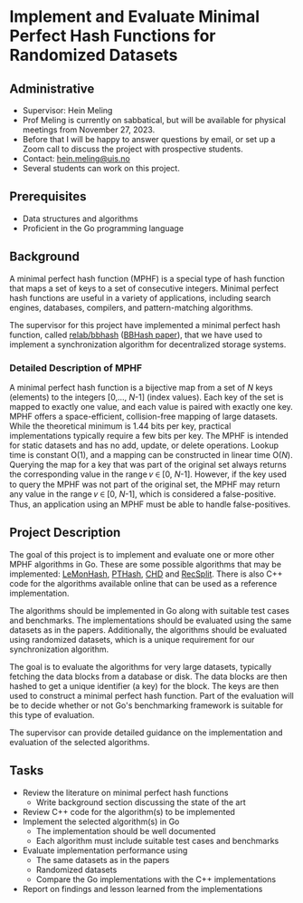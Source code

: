 # Implement and Evaluate Minimal Perfect Hash Functions for Randomized Datasets

## Administrative

- Supervisor: Hein Meling
- Prof Meling is currently on sabbatical, but will be available for physical meetings from November 27, 2023.
- Before that I will be happy to answer questions by email, or set up a Zoom call to discuss the project with prospective students.
- Contact: <hein.meling@uis.no>
- Several students can work on this project.

## Prerequisites

- Data structures and algorithms
- Proficient in the Go programming language

## Background

A minimal perfect hash function (MPHF) is a special type of hash function that maps a set of keys to a set of consecutive integers.
Minimal perfect hash functions are useful in a variety of applications, including search engines, databases, compilers, and pattern-matching algorithms.

The supervisor for this project have implemented a minimal perfect hash function, called [relab/bbhash][1] ([BBHash paper][2]), that we have used to implement a synchronization algorithm for decentralized storage systems.

### Detailed Description of MPHF

A minimal perfect hash function is a bijective map from a set of _N_ keys (elements) to the integers [0,..., _N_-1] (index values).
Each key of the set is mapped to exactly one value, and each value is paired with exactly one key.
MPHF offers a space-efficient, collision-free mapping of large datasets.
While the theoretical minimum is 1.44 bits per key, practical implementations typically require a few bits per key.
The MPHF is intended for static datasets and has no add, update, or delete operations.
Lookup time is constant O(1), and a mapping can be constructed in linear time O(_N_).
Querying the map for a key that was part of the original set always returns the corresponding value in the range 𝑣 ∈ [0, _N_-1].
However, if the key used to query the MPHF was not part of the original set, the MPHF may return any value in the range 𝑣 ∈ [0, _N_-1], which is considered a false-positive.
Thus, an application using an MPHF must be able to handle false-positives.

## Project Description

The goal of this project is to implement and evaluate one or more other MPHF algorithms in Go.
These are some possible algorithms that may be implemented:
[LeMonHash][3], [PTHash][4], [CHD][5] and [RecSplit][6].
There is also C++ code for the algorithms available online that can be used as a reference implementation.

The algorithms should be implemented in Go along with suitable test cases and benchmarks.
The implementations should be evaluated using the same datasets as in the papers.
Additionally, the algorithms should be evaluated using randomized datasets, which is a unique requirement for our synchronization algorithm.

The goal is to evaluate the algorithms for very large datasets, typically fetching the data blocks from a database or disk.
The data blocks are then hashed to get a unique identifier (a key) for the block.
The keys are then used to construct a minimal perfect hash function.
Part of the evaluation will be to decide whether or not Go's benchmarking framework is suitable for this type of evaluation.

The supervisor can provide detailed guidance on the implementation and evaluation of the selected algorithms.

## Tasks

- Review the literature on minimal perfect hash functions
  - Write background section discussing the state of the art
- Review C++ code for the algorithm(s) to be implemented
- Implement the selected algorithm(s) in Go
  - The implementation should be well documented
  - Each algorithm must include suitable test cases and benchmarks
- Evaluate implementation performance using
  - The same datasets as in the papers
  - Randomized datasets
  - Compare the Go implementations with the C++ implementations
- Report on findings and lesson learned from the implementations

[1]: https://github.com/relab/bbhash
[2]: https://arxiv.org/abs/1702.03154
[3]: https://arxiv.org/abs/2304.11012
[4]: https://jermp.github.io/assets/pdf/papers/SIGIR2021.pdf
[5]: https://cmph.sourceforge.net/papers/esa09.pdf
[6]: https://arxiv.org/abs/2212.09562
